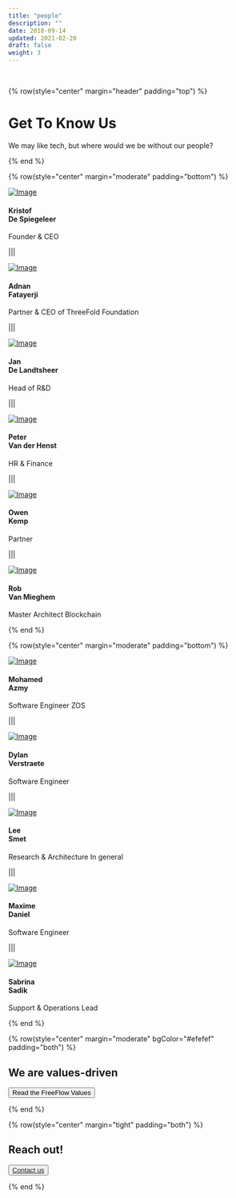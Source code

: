 ```yaml
---
title: "people"
description: ""
date: 2018-09-14
updated: 2021-02-20
draft: false
weight: 3
---
```


<div class="container mx-auto">

<br>

<!-- section 1 (co-found) -->

{% row(style="center" margin="header" padding="top") %}

# Get To Know Us

We may like tech, but where would we be without our people?

{% end %}

{% row(style="center" margin="moderate" padding="bottom") %}

<a href="/people/kds">![Image](./img/kds.jpg#mx-auto)</a>

#### Kristof<br> De Spiegeleer

<p class="text-base">Founder & CEO</p>

|||

<a href="/people/adnan">![Image](./img/adnan.jpg#mx-auto)</a>

#### Adnan<br> Fatayerji

<p class="text-base">Partner & CEO of ThreeFold Foundation</p>

|||

<a href="/people/jan">![Image](./img/jan.jpg#mx-auto)</a>

#### Jan<br> De Landtsheer

<p class="text-base">Head of R&D</p>

|||

<a href="/people/peter">![Image](./img/peter.jpg#mx-auto)</a>

#### Peter<br> Van der Henst

<p class="text-base">HR & Finance</p>

|||

<a href="/people/owen">![Image](./img/owen.jpg#mx-auto)</a>

#### Owen<br> Kemp

<p class="text-base">Partner</p>

|||

<a href="/people/rob">![Image](./img/rob.jpg#mx-auto)</a>

#### Rob<br> Van Mieghem

<p class="text-base">Master Architect Blockchain</p>

{% end %}

{% row(style="center" margin="moderate" padding="bottom") %}

<a href="/people/azmy">![Image](./img/muhamed_amzy.jpg#mx-auto)</a>

#### Mohamed<br> Azmy

<p class="text-base">Software Engineer ZOS</p>

|||

<a href="/people/dylan">![Image](./img/dylan_verstraete.jpg#mx-auto)</a>

#### Dylan<br> Verstraete

<p class="text-base">Software Engineer</p>

|||

<a href="/people/lee">![Image](./img/lee_smet.jpg#mx-auto)</a>

#### Lee<br> Smet

<p class="text-base">Research & Architecture In general</p>

|||

<a href="/people/maxime">![Image](./img/maxime_daniel.jpg#mx-auto)</a>

#### Maxime<br> Daniel

<p class="text-base">Software Engineer</p>

|||

<a href="/people/sabrina">![Image](./img/sabrina_sadik.jpg#mx-auto)</a>

#### Sabrina<br> Sadik

<p class="text-base">Support & Operations Lead</p>

{% end %}

</div>

<div class="container-fluid mx-auto">

{% row(style="center" margin="moderate" bgColor="#efefef" padding="both") %}

## We are values-driven

<button onclick="window.location.href='/people/freeflowvalue'">Read the FreeFlow Values</button>

{% end %}

{% row(style="center" margin="tight" padding="both") %}

## Reach out!

<button class="mr-0"><a href="mailto:info@incubaid.com" target="_blank">Contact us</a></button>


{% end %}

</div>